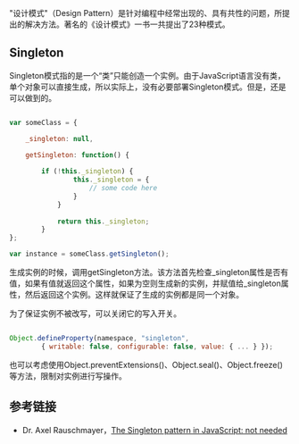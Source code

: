 

"设计模式"（Design Pattern）是针对编程中经常出现的、具有共性的问题，所提出的解决方法。著名的《设计模式》一书一共提出了23种模式。

## Singleton

Singleton模式指的是一个“类”只能创造一个实例。由于JavaScript语言没有类，单个对象可以直接生成，所以实际上，没有必要部署Singleton模式。但是，还是可以做到的。

``` javascript

var someClass = {

	_singleton: null,
				
    getSingleton: function() {

		if (!this._singleton) {
                this._singleton = {
                    // some code here
                }
            }
				
            return this._singleton;
		}
};

var instance = someClass.getSingleton();

```

生成实例的时候，调用getSingleton方法。该方法首先检查_singleton属性是否有值，如果有值就返回这个属性，如果为空则生成新的实例，并赋值给_singleton属性，然后返回这个实例。这样就保证了生成的实例都是同一个对象。

为了保证实例不被改写，可以关闭它的写入开关。

``` javascript

Object.defineProperty(namespace, "singleton",
        { writable: false, configurable: false, value: { ... } });

```

也可以考虑使用Object.preventExtensions()、Object.seal()、Object.freeze()等方法，限制对实例进行写操作。

## 参考链接

- Dr. Axel Rauschmayer，[The Singleton pattern in JavaScript: not needed](http://www.2ality.com/2011/04/singleton-pattern-in-javascript-not.html)
